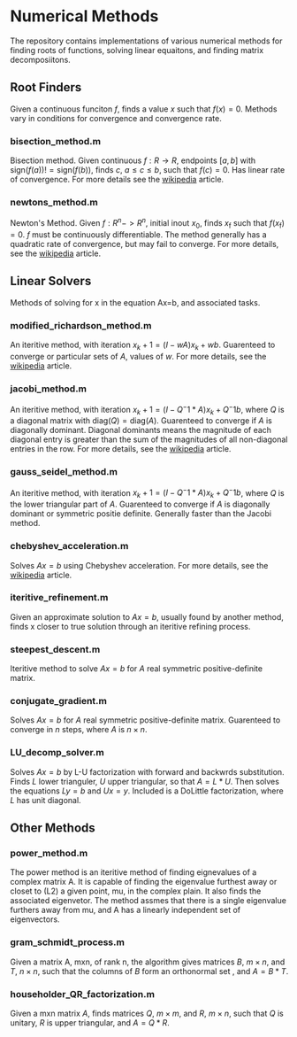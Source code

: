 # Numerical Methods
The repository contains implementations of various numerical methods for finding roots of functions, solving linear equaitons, and finding matrix decomposiitons.

## Root Finders
Given a continuous funciton $f$, finds a value $x$ such that $f(x) = 0$. Methods vary in conditions for convergence and convergence rate.

### bisection_method.m
Bisection method. Given continuous $f: R \rightarrow R$, endpoints $[a,b]$ with $\text{sign}(f(a)) != \text{sign}(f(b))$, finds $c$, $a \leq c \leq b$, such that $f(c)=0$. Has linear rate of convergence. For more details see the [wikipedia](https://en.wikipedia.org/wiki/Bisection_method) article.

### newtons_method.m
Newton's Method. Given $f:R^n -> R^n$, initial inout $x_0$, finds $x_\text{f}$ such that $f(x_\text{f}) = 0$. $f$ must be continuously differentiable. The method generally  has a quadratic rate of convergence, but may fail to converge. For more details, see the [wikipedia](https://en.wikipedia.org/wiki/Newton%27s_method) article.


## Linear Solvers
Methods of solving for x in the equation Ax=b, and associated tasks.

### modified_richardson_method.m
An iteritive method, with iteration $x_k+1 = (I-wA) x_k + wb$. Guarenteed to converge or particular sets of $A$, values of $w$. For more details, see the [wikipedia](https://en.wikipedia.org/wiki/Modified_Richardson_iteration) article.

### jacobi_method.m
An iteritive method, with iteration $x_k+1 = (I - Q^-1 * A) x_k + Q^-1 b$, where $Q$ is a diagonal matrix with $\text{diag}(Q) = \text{diag}(A)$. Guarenteed to converge if $A$ is diagonally dominant. Diagonal dominants means the magnitude of each diagonal entry is greater than the sum of the magnitudes of all non-diagonal entries in the row. For more details, see the [wikipedia](https://en.wikipedia.org/wiki/Jacobi_method) article.

### gauss_seidel_method.m
An iteritive method, with iteration $x_k+1 = (I - Q^-1 * A) x_k + Q^-1 b$, where $Q$ is the lower triangular part of $A$. Guarenteed to converge if $A$ is diagonally dominant or symmetric positie definite. Generally faster than the Jacobi method.


### chebyshev_acceleration.m
Solves $Ax=b$ using Chebyshev acceleration. For more details, see the [wikipedia](https://en.wikipedia.org/wiki/Chebyshev_iteration#:~:text=In%20numerical%20linear%20algebra%2C%20the,for%20the%20other%20nonstationary%20methods) article.

### iteritive_refinement.m
Given an approximate solution to $Ax=b$, usually found by another method, finds x closer to true solution through an iteritive refining process.

### steepest_descent.m
Iteritive method to solve $Ax=b$ for $A$ real symmetric positive-definite matrix.

### conjugate_gradient.m
Solves $Ax=b$ for $A$ real symmetric positive-definite matrix. Guarenteed to converge in $n$ steps, where $A$ is $n\times n$.

### LU_decomp_solver.m
Solves $Ax=b$ by L-U factorization with forward and backwrds substitution. Finds $L$ lower trianguler, $U$ upper triangular, so that $A = L * U$. Then solves the equations $Ly = b$ and $Ux = y$. Included is a DoLittle factorization, where $L$ has unit diagonal. 

## Other Methods

### power_method.m
The power method is an iteritive method of finding eignevalues of a complex matrix A. It is capable of finding the eigenvalue furthest away or closet to (L2) a given point, mu, in the complex plain. It also finds the associated eigenvetor. The method assmes that there is a single eigenvalue furthers away from mu, and A has a linearly independent set of eigenvectors.

### gram_schmidt_process.m
Given a matrix A, mxn, of rank n, the algorithm gives matrices $B$, $m\times n$, and $T$, $n\times n$, such that the columns of $B$ form an orthonormal set , and $A = B * T$.

### householder_QR_factorization.m
Given a mxn matrix $A$, finds matrices $Q$, $m\times m$, and $R$, $m\times n$, such that $Q$ is unitary, $R$ is upper triangular, and $A = Q * R$.


